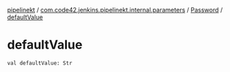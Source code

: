 [pipelinekt](../../index.md) / [com.code42.jenkins.pipelinekt.internal.parameters](../index.md) / [Password](index.md) / [defaultValue](./default-value.md)

# defaultValue

`val defaultValue: Str`
